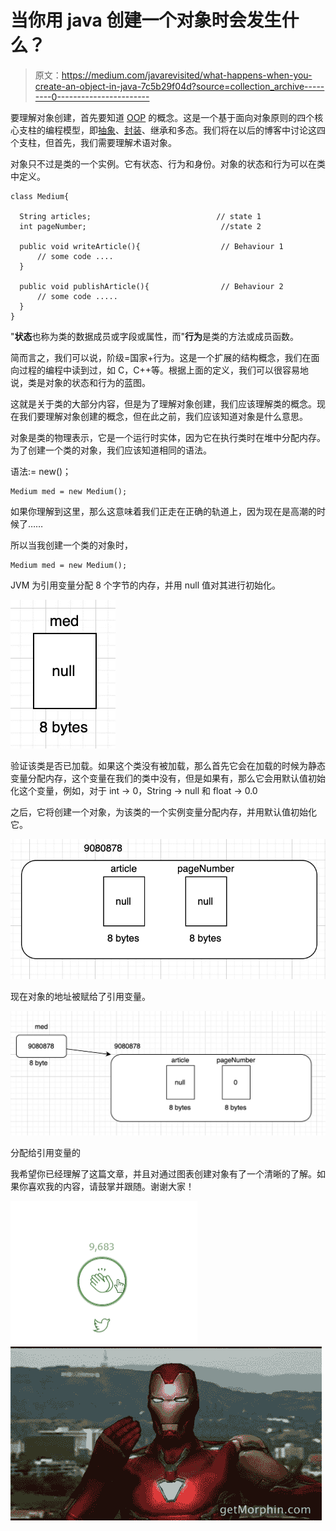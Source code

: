 # 当你用 java 创建一个对象时会发生什么？

> 原文：<https://medium.com/javarevisited/what-happens-when-you-create-an-object-in-java-7c5b29f04d?source=collection_archive---------0----------------------->

要理解对象创建，首先要知道 [OOP](https://javarevisited.blogspot.com/2018/07/10-object-oriented-design-principles.html) 的概念。这是一个基于面向对象原则的四个核心支柱的编程模型，即[抽象](https://www.java67.com/2012/09/what-is-difference-between-interface-abstract-class-java.html#google_vignette)、[封装](https://www.java67.com/2012/08/difference-between-abstraction-and-encapsulation-java-oops.html)、继承和多态。我们将在以后的博客中讨论这四个支柱，但首先，我们需要理解术语对象。

对象只不过是类的一个实例。它有状态、行为和身份。对象的状态和行为可以在类中定义。

```
class Medium{

  String articles;                            // state 1
  int pageNumber;                              //state 2

  public void writeArticle(){                  // Behaviour 1 
      // some code ....
  }

  public void publishArticle(){                // Behaviour 2
      // some code .....
  }
}
```

"**状态**也称为类的数据成员或字段或属性，而"**行为**是类的方法或成员函数。

简而言之，我们可以说，阶级=国家+行为。这是一个扩展的结构概念，我们在面向过程的编程中读到过，如 C，C++等。根据上面的定义，我们可以很容易地说，类是对象的状态和行为的蓝图。

这就是关于类的大部分内容，但是为了理解对象创建，我们应该理解类的概念。现在我们要理解对象创建的概念，但在此之前，我们应该知道对象是什么意思。

对象是类的物理表示，它是一个运行时实体，因为它在执行类时在堆中分配内存。为了创建一个类的对象，我们应该知道相同的语法。

语法:<classname><referencevariable>= new<classname>()；</classname></referencevariable></classname>

```
Medium med = new Medium();
```

如果你理解到这里，那么这意味着我们正走在正确的轨道上，因为现在是高潮的时候了……

所以当我创建一个类的对象时，

```
Medium med = new Medium();
```

JVM 为引用变量分配 8 个字节的内存，并用 null 值对其进行初始化。

![](img/31d7b2fd0ef80d8e577c5e07969e69ba.png)

验证该类是否已加载。如果这个类没有被加载，那么首先它会在加载的时候为静态变量分配内存，这个变量在我们的类中没有，但是如果有，那么它会用默认值初始化这个变量，例如，对于 int -> 0，String -> null 和 float -> 0.0

之后，它将创建一个对象，为该类的一个实例变量分配内存，并用默认值初始化它。

![](img/e99970b95aac8a4c6c7dd817f3787abc.png)

现在对象的地址被赋给了引用变量。

![](img/e753025c314bbc0b4b14d492dd1b5864.png)

分配给引用变量的

我希望你已经理解了这篇文章，并且对通过图表创建对象有了一个清晰的了解。如果你喜欢我的内容，请鼓掌并跟随。谢谢大家！

![](img/a7d8c1ca5201216f8856b10e902b2fba.png)![](img/b9992a2c5f72b508fd24253b7b136b14.png)
